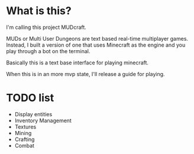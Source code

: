 # What is this?

I'm calling this project MUDcraft.

MUDs or Multi User Dungeons are text based real-time multiplayer games. Instead, I built a version of one that uses Minecraft as the engine and you play through a bot on the terminal. 

Basically this is a text base interface for playing minecraft.

When this is in an more mvp state, I'll release a guide for playing.

# TODO list

- Display entities
- Inventory Management
- Textures
- Mining
- Crafting
- Combat
